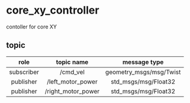 # core_xy_controller
contoller for core XY

## topic
|role|topic name|message type|
|:--:|:--:|:--:|
|subscriber|/cmd_vel|geometry_msgs/msg/Twist|
|publisher|/left_motor_power|std_msgs/msg/Float32|
|publisher|/right_motor_power|std_msgs/msg/Float32|
